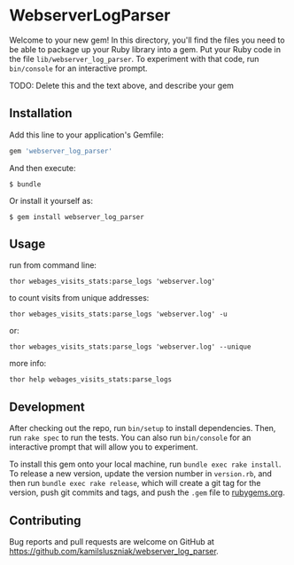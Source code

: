 # WebserverLogParser

Welcome to your new gem! In this directory, you'll find the files you need to be able to package up your Ruby library into a gem. Put your Ruby code in the file `lib/webserver_log_parser`. To experiment with that code, run `bin/console` for an interactive prompt.

TODO: Delete this and the text above, and describe your gem

## Installation

Add this line to your application's Gemfile:

```ruby
gem 'webserver_log_parser'
```

And then execute:

    $ bundle

Or install it yourself as:

    $ gem install webserver_log_parser

## Usage

run from command line:

`thor webages_visits_stats:parse_logs 'webserver.log'`

to count visits from unique addresses:

`thor webages_visits_stats:parse_logs 'webserver.log' -u`

or:

`thor webages_visits_stats:parse_logs 'webserver.log' --unique`

more info:

`thor help webages_visits_stats:parse_logs`

## Development

After checking out the repo, run `bin/setup` to install dependencies. Then, run `rake spec` to run the tests. You can also run `bin/console` for an interactive prompt that will allow you to experiment.

To install this gem onto your local machine, run `bundle exec rake install`. To release a new version, update the version number in `version.rb`, and then run `bundle exec rake release`, which will create a git tag for the version, push git commits and tags, and push the `.gem` file to [rubygems.org](https://rubygems.org).

## Contributing

Bug reports and pull requests are welcome on GitHub at https://github.com/kamilsluszniak/webserver_log_parser.

